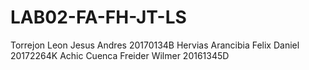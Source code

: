 # LAB02-FA-FH-JT-LS

Torrejon Leon Jesus Andres     20170134B
Hervias Arancibia Felix Daniel 20172264K
Achic Cuenca Freider Wilmer    20161345D

